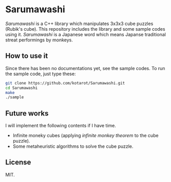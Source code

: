 Sarumawashi
===========

_Sarumawashi_ is a C++ library which manipulates 3x3x3 cube puzzles 
(Rubik's cube). This repository includes the library and some sample codes 
using it. _Sarumawashi_ is a Japanese word which means Japanse 
traditional streat performings by monkeys.

How to use it
-------------

Since there has been no documentations yet, see the sample codes.
To run the sample code, just type these:

```sh
git clone https://github.com/kotarot/Sarumawashi.git
cd Sarumawashi
make
./sample
```

Future works
------------

I will implement the following contents if I have time.

- Infinite moneky cubes (applying _infinite monkey theorem_ to the cube 
puzzle).
- Some metaheuristic algorithms to solve the cube puzzle.


License
-------

MIT.
